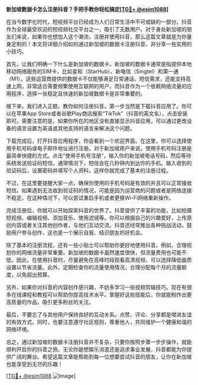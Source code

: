 **新加坡数据卡怎么注册抖音？手把手教你轻松搞定[[TG💪+ @esim1088](https://t.me/s/esim1088)]**

在当今数字化时代，短视频平台已经成为人们日常生活中不可或缺的一部分。抖音作为全球最受欢迎的短视频社交平台之一，吸引了无数用户。对于身处新加坡的朋友们来说，如果你也想加入这个潮流，注册并使用抖音，那么这篇文章就是为你量身定制的！本文将详细介绍如何通过新加坡的数据卡注册抖音，并分享一些实用的小技巧。

首先，让我们明确一下什么是新加坡的数据卡。新加坡的数据卡通常是指提供本地移动网络服务的SIM卡，比如星和（StarHub）、新电信（Singtel）和第一通（M1）。这些运营商提供的数据卡不仅能够满足日常通话、短信需求，还能支持高速上网，非常适合需要频繁使用互联网的用户。而抖音作为一个依赖网络流量的应用程序，选择一张稳定且快速的新加坡数据卡是非常重要的。

接下来，我们进入正题，教你如何注册抖音。第一步当然是下载抖音应用了。你可以在苹果App Store或者谷歌Play商店搜索“TikTok”（抖音的英文名），点击安装即可。需要注意的是，如果你所在的地区没有直接显示抖音应用，可以通过更改设备的语言设置为英语或其他支持的语言来解决这个问题。

下载完成后，打开抖音应用程序，你会看到一个欢迎界面。在这里，你可以选择使用手机号码或电子邮件地址进行注册。对于新加坡用户来说，使用手机号码注册是最简单快捷的方式。点击“使用手机号注册”，输入你的新加坡电话号码，然后等待系统发送验证码短信。通常情况下，短信会在几秒钟内到达你的手机。输入收到的验证码后，设置密码并填写个人资料，这样你就完成了基本的注册过程。

不过，在这里要提醒大家一点，确保你使用的手机号码是有效的并且可以正常接收短信。如果遇到无法收到验证码的情况，可能是因为运营商的问题或者是网络连接不稳定。在这种情况下，可以尝试重启手机或者更换Wi-Fi网络重新操作。

完成注册后，你就可以开始探索抖音的世界了。抖音提供了丰富的功能，比如拍摄短视频、编辑视频、添加音乐、使用滤镜等。你可以根据自己的兴趣爱好，上传原创内容或者关注其他创作者，与他们互动交流。抖音还经常推出各种挑战活动，鼓励用户参与创作，这也是一个展示自我、结识朋友的好机会。

除了基本的注册流程，还有一些小贴士可以帮助你更好地使用抖音。例如，合理规划你的网络流量非常重要。新加坡的数据卡虽然速度很快，但流量费用也可能不低。因此，在使用抖音时，尽量避免在高峰时段观看高清视频，可以选择降低画质设置以节省流量。此外，定期检查你的流量使用情况，合理分配每个月的流量额度，以免超出预算。

另外，如果你对抖音的内容创作感兴趣，不妨多学习一些视频剪辑技巧。现在有很多在线课程和教程可以帮助你提高技术水平。掌握好这些技能后，你就能制作出更高质量的作品，吸引更多粉丝的关注。

最后，不要忘了与其他用户保持良好的互动关系。点赞、评论、分享都是增进友谊的有效方式。同时，也要注意遵守社区规则，尊重他人，共同维护一个健康和谐的网络环境。

总之，通过新加坡的数据卡注册抖音并不复杂，只要你按照步骤一步步操作，就能顺利开启你的抖音之旅。无论你是想娱乐消遣还是追求事业发展，抖音都能为你提供广阔的舞台。希望这篇文章能帮助到每一位想要尝试抖音的朋友，让你在新加坡也能享受到无尽的乐趣！

[[TG💪+ @esim1088](https://t.me/s/esim1088) ![Image](https://i.postimg.cc/4NQfJmqS/Snipaste-2025-05-13-00-14-12.png)]